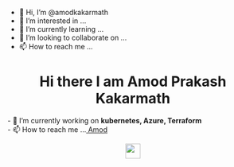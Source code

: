 - 👋 Hi, I’m @amodkakarmath
- 👀 I’m interested in ...
- 🌱 I’m currently learning ...
- 💞️ I’m looking to collaborate on ...
- 📫 How to reach me ...

<!---
amodkakarmath/amodkakarmath is a ✨ special ✨ repository because its `README.md` (this file) appears on your GitHub profile.
You can click the Preview link to take a look at your changes.
--->
<h1 align="center"> Hi there I am Amod Prakash Kakarmath </h1>
- 🌱 I’m currently working on  <strong> kubernetes, Azure, Terraform </strong><br>
- 📫 How to reach me ...<a href="https://www.linkedin.com/in/amod-kakarmath-25206417/" target="_blank"> Amod </a><br>
  
  <p align="center">
    <a href="https://www.linkedin.com/in/amod-kakarmath-25206417/"><img src="https://cdn.jsdelivr.net/npm/simple-icons@3.0.1/icons/linkedin.svg" height="30" width="30"> </a>
  </p>
